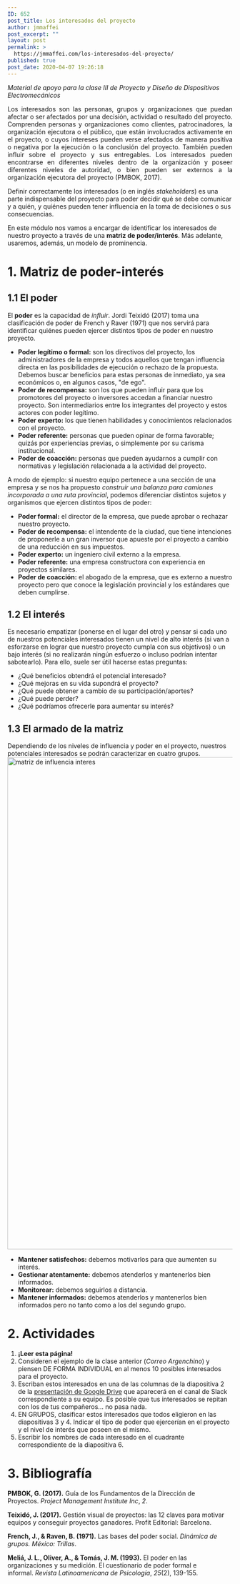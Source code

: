 ```yaml
---
ID: 652
post_title: Los interesados del proyecto
author: jmmaffei
post_excerpt: ""
layout: post
permalink: >
  https://jmmaffei.com/los-interesados-del-proyecto/
published: true
post_date: 2020-04-07 19:26:18
---
```

<em>Material de apoyo para la clase III de Proyecto y Diseño de Dispositivos Electromecánicos</em>
<p style="text-align: justify;">Los interesados son las personas, grupos y organizaciones que puedan afectar o ser afectados por una decisión, actividad o resultado del proyecto. Comprenden personas y organizaciones como clientes, patrocinadores, la organización ejecutora o el público, que están involucrados activamente en el proyecto, o cuyos intereses pueden verse afectados de manera positiva o negativa por la ejecución o la conclusión del proyecto. También pueden influir sobre el proyecto y sus entregables. Los interesados pueden encontrarse en diferentes niveles dentro de la organización y poseer diferentes niveles de autoridad, o bien pueden ser externos a la organización ejecutora del proyecto (PMBOK, 2017).</p>
Definir correctamente los interesados (o en inglés <em>stakeholders</em>) es una parte indispensable del proyecto para poder decidir qué se debe comunicar y a quién, y quiénes pueden tener influencia en la toma de decisiones o sus consecuencias.

En este módulo nos vamos a encargar de identificar los interesados de nuestro proyecto a través de una <span style="color: var(--color-text);"><strong>matriz de poder/interés</strong>. Más adelante, usaremos, además, un modelo de prominencia.</span>
<h1>1. Matriz de poder-interés</h1>
<h2>1.1 El poder</h2>
El <strong>poder</strong> es la capacidad de <em>influir</em>. Jordi Teixidó (2017) toma una clasificación de poder de French y Raver (1971) que nos servirá para identificar quiénes pueden ejercer distintos tipos de poder en nuestro proyecto.
<ul>
 	<li><strong>Poder legítimo o formal:</strong> son los directivos del proyecto, los administradores de la empresa y todos aquellos que tengan influencia directa en las posibilidades de ejecución o rechazo de la propuesta. Debemos buscar beneficios para estas personas de inmediato, ya sea económicos o, en algunos casos, "de ego".</li>
 	<li><strong>Poder de recompensa:</strong> son los que pueden influir para que los promotores del proyecto o inversores accedan a financiar nuestro proyecto. Son intermediarios entre los integrantes del proyecto y estos actores con poder legítimo.</li>
 	<li><strong>Poder experto:</strong> los que tienen habilidades y conocimientos relacionados con el proyecto.</li>
 	<li><strong>Poder referente:</strong> personas que pueden opinar de forma favorable; quizás por experiencias previas, o simplemente por su carisma institucional.</li>
 	<li><strong>Poder de coacción:</strong> personas que pueden ayudarnos a cumplir con normativas y legislación relacionada a la actividad del proyecto.</li>
</ul>
A modo de ejemplo: si nuestro equipo pertenece a una sección de una empresa y se nos ha propuesto <em>construir una balanza para camiones incorporada a una ruta provincial</em>, podemos diferenciar distintos sujetos y organismos que ejercen distintos tipos de poder:
<ul>
 	<li><strong>Poder formal:</strong> el director de la empresa, que puede aprobar o rechazar nuestro proyecto.</li>
 	<li><strong>Poder de recompensa:</strong> el intendente de la ciudad, que tiene intenciones de proponerle a un gran inversor que apueste por el proyecto a cambio de una reducción en sus impuestos.</li>
 	<li><strong>Poder experto:</strong> un ingeniero civil externo a la empresa.</li>
 	<li><strong>Poder referente:</strong> una empresa constructora con experiencia en proyectos similares.</li>
 	<li><strong>Poder de coacción:</strong> el abogado de la empresa, que es externo a nuestro proyecto pero que conoce la legislación provincial y los estándares que deben cumplirse.</li>
</ul>
<h2>1.2 El interés</h2>
Es necesario empatizar (ponerse en el lugar del otro) y pensar si cada uno de nuestros potenciales interesados tienen un nivel de alto interés (si van a esforzarse en lograr que nuestro proyecto cumpla con sus objetivos) o un bajo interés (si no realizarán ningún esfuerzo o incluso podrían intentar sabotearlo). Para ello, suele ser útil hacerse estas preguntas:
<ul>
 	<li>¿Qué beneficios obtendrá el potencial interesado?</li>
 	<li>¿Qué mejoras en su vida supondrá el proyecto?</li>
 	<li>¿Qué puede obtener a cambio de su participación/aportes?</li>
 	<li>¿Qué puede perder?</li>
 	<li>¿Qué podríamos ofrecerle para aumentar su interés?</li>
</ul>
<h2>1.3 El armado de la matriz</h2>
Dependiendo de los niveles de influencia y poder en el proyecto, nuestros potenciales interesados se podrán caracterizar en cuatro grupos.

<img class="alignnone size-full wp-image-654" src="https://jmmaffei.com/wp-content/uploads/2020/04/matriz-de-influencia-interes.png" alt="matriz de influencia interes" width="1209" height="1102" />
<ul>
 	<li><strong>Mantener satisfechos:</strong> debemos motivarlos para que aumenten su interés.</li>
 	<li><strong>Gestionar atentamente:</strong> debemos atenderlos y mantenerlos bien informados.</li>
 	<li><strong>Monitorear:</strong> debemos seguirlos a distancia.</li>
 	<li><strong>Mantener informados:</strong> debemos atenderlos y mantenerlos bien informados pero no tanto como a los del segundo grupo.</li>
</ul>
<h1>2. Actividades</h1>
<ol>
 	<li><strong>¡Leer esta página!</strong></li>
 	<li>Consideren el ejemplo de la clase anterior (<em>Correo Argenchino</em>) y piensen DE FORMA INDIVIDUAL en al menos 10 posibles interesados para el proyecto.</li>
 	<li>Escriban estos interesados en una de las columnas de la diapositiva 2 de la <a href="https://docs.google.com/presentation/d/1xK8Dt6O4RRVf9n_8Z3fhPrCJ6ZSm0As_XZV5ahC7UuQ/edit?usp=sharing" target="_blank" rel="noopener noreferrer">presentación de Google Drive</a> que aparecerá en el canal de Slack correspondiente a su equipo. Es posible que tus interesados se repitan con los de tus compañeros... no pasa nada.</li>
 	<li>EN GRUPOS, clasificar estos interesados que todos eligieron en las diapositivas 3 y 4. Indicar el tipo de poder que ejercerían en el proyecto y el nivel de interés que poseen en el mismo.</li>
 	<li>Escribir los nombres de cada interesado en el cuadrante correspondiente de la diapositiva 6.</li>
</ol>
<h1>3. Bibliografía</h1>
<strong>PMBOK, G. (2017).</strong> Guía de los Fundamentos de la Dirección de Proyectos. <i>Project Management Institute Inc</i>, <i>2</i>.

<strong>Teixidó, J. (2017).</strong> Gestión visual de proyectos: las 12 claves para motivar equipos y conseguir proyectos ganadores. Profit Editorial: Barcelona.

<strong>French, J., &amp; Raven, B. (1971).</strong> Las bases del poder social. <i>Dinámica de grupos. México: Trillas</i>.

<strong>Meliá, J. L., Oliver, A., &amp; Tomás, J. M. (1993).</strong> El poder en las organizaciones y su medición. El cuestionario de poder formal e informal. <i>Revista Latinoamericana de Psicología</i>, <i>25</i>(2), 139-155.